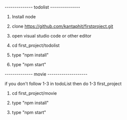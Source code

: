 -------------- todolist ---------------

1) Install node

2) clone https://github.com/kantaphit/firstproject.git 

3) open visual studio code or other editor

4) cd first_project/todolist

5) type "npm install"

6) type "npm start"


-------------- movie --------------------

if you don't follow 1-3 in todoList then do 1-3 first_project

1) cd first_project/movie

2) type "npm install"

3) type "npm start"